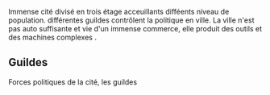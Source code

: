 Immense cité divisé en trois étage acceuillants difféents niveau de population. différentes guildes contrôlent la politique en ville. La ville n'est pas auto suffisante et vie d'un immense commerce, elle produit des outils et des machines complexes . 

## Guildes
Forces politiques de la cité, les guildes 